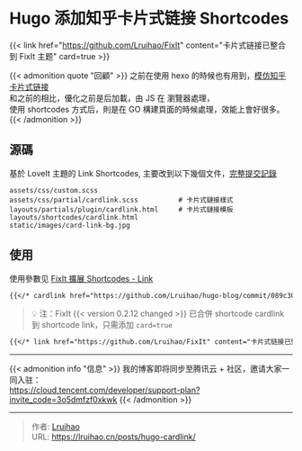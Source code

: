 # Hugo 添加知乎卡片式链接 Shortcodes


<!-- markdownlint-disable MD034 -->

{{< link href="https://github.com/Lruihao/FixIt" content="卡片式链接已整合到 FixIt 主题" card=true >}}

{{< admonition quote "回顧" >}}
之前在使用 hexo 的時候也有用到，[模仿知乎卡片式链接](/posts/linkcard/)  
 和之前的相比，優化之前是后加載，由 JS 在 瀏覽器處理，  
 使用 shortcodes 方式后，則是在 GO 構建頁面的時候處理，效能上會好很多。  
{{< /admonition >}}

<!--more-->

## 源碼

基於 LoveIt 主題的 Link Shortcodes, 主要改到以下幾個文件，[完整提交記錄](https://github.com/Lruihao/hugo-blog/commit/089c303693e806bff855ecf3fee110baa62b870b)

    assets/css/custom.scss
    assets/css/partial/cardlink.scss          # 卡片式鏈接樣式
    layouts/partials/plugin/cardlink.html     # 卡片式鏈接模板
    layouts/shortcodes/cardlink.html
    static/images/card-link-bg.jpg

## 使用

使用參數见 [FixIt 擴展 Shortcodes - Link](https://fixit.lruihao.cn/zh-cn/theme-documentation-extended-shortcodes/#2-link)

<!-- markdownlint-disable MD046 -->

```md
{{</* cardlink href="https://github.com/Lruihao/hugo-blog/commit/089c303693e806bff855ecf3fee110baa62b870b" content="知乎卡片式链接 Git 記錄" */>}}
```

> :bulb: 注：FixIt {{< version 0.2.12 changed >}} 已合併 shortcode cardlink 到 shortcode link，只需添加 `card=true`

```md
{{</* link href="https://github.com/Lruihao/FixIt" content="卡片式链接已整合到 FixIt 主题" card=true */>}}
```

---

{{< admonition info "信息" >}}
我的博客即将同步至腾讯云 + 社区，邀请大家一同入驻：  
 <https://cloud.tencent.com/developer/support-plan?invite_code=3o5dmfzf0xkwk>
{{< /admonition >}}


---

> 作者: [Lruihao](https://github.com/Lruihao)  
> URL: https://lruihao.cn/posts/hugo-cardlink/  

